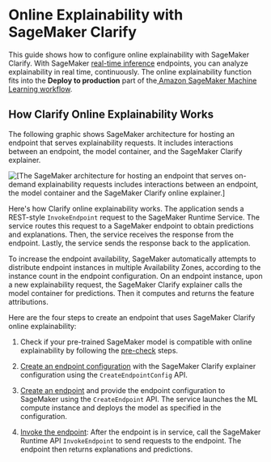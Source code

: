 # Online Explainability with SageMaker Clarify<a name="clarify-online-explainability"></a>

This guide shows how to configure online explainability with SageMaker Clarify\. With SageMaker [real\-time inference](https://docs.aws.amazon.com/sagemaker/latest/dg/realtime-endpoints.html) endpoints, you can analyze explainability in real time, continuously\. The online explainability function fits into the **Deploy to production** part of the[ Amazon SageMaker Machine Learning workflow](https://docs.aws.amazon.com/sagemaker/latest/dg/how-it-works-mlconcepts.html)\.

## How Clarify Online Explainability Works<a name="clarify-online-explainability-how-it-works"></a>

The following graphic shows SageMaker architecture for hosting an endpoint that serves explainability requests\. It includes interactions between an endpoint, the model container, and the SageMaker Clarify explainer\.

![\[The SageMaker architecture for hosting an endpoint that serves on-demand explainability requests includes interactions between an endpoint, the model container and the SageMaker Clarify online explainer.\]](http://docs.aws.amazon.com/sagemaker/latest/dg/images/clarify/DeveloperGuideArchitecture.png)

Here's how Clarify online explainability works\. The application sends a REST\-style `InvokeEndpoint` request to the SageMaker Runtime Service\. The service routes this request to a SageMaker endpoint to obtain predictions and explanations\. Then, the service receives the response from the endpoint\. Lastly, the service sends the response back to the application\.

To increase the endpoint availability, SageMaker automatically attempts to distribute endpoint instances in multiple Availability Zones, according to the instance count in the endpoint configuration\. On an endpoint instance, upon a new explainability request, the SageMaker Clarify explainer calls the model container for predictions\. Then it computes and returns the feature attributions\.

Here are the four steps to create an endpoint that uses SageMaker Clarify online explainability:

1. Check if your pre\-trained SageMaker model is compatible with online explainability by following the [pre\-check](https://docs.aws.amazon.com/sagemaker/latest/dg/clarify-online-explainability-precheck.html) steps\.

1. [Create an endpoint configuration](https://docs.aws.amazon.com/sagemaker/latest/APIReference/API_CreateEndpointConfig.html) with the SageMaker Clarify explainer configuration using the `CreateEndpointConfig` API\.

1. [Create an endpoint](https://docs.aws.amazon.com/sagemaker/latest/APIReference/API_CreateEndpoint.html) and provide the endpoint configuration to SageMaker using the `CreateEndpoint` API\. The service launches the ML compute instance and deploys the model as specified in the configuration\.

1. [Invoke the endpoint](https://docs.aws.amazon.com/sagemaker/latest/APIReference/API_runtime_InvokeEndpoint.html): After the endpoint is in service, call the SageMaker Runtime API `InvokeEndpoint` to send requests to the endpoint\. The endpoint then returns explanations and predictions\.